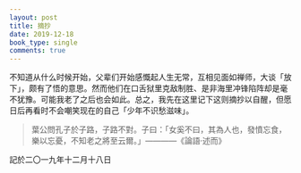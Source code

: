 ```yaml
---
layout: post
title: 摘抄
date: 2019-12-18
book_type: single
comments: true
---
```


不知道从什么时候开始，父辈们开始感慨起人生无常，互相见面如禅师，大谈「放下」，颇有了悟的意思。然而他们在口舌狱里克敌制胜、是非海里冲锋陷阵却是毫不犹豫。可能我老了之后也会如此。总之，我先在这里记下这则摘抄以自醒，但愿日后再看时不会嘲笑现在的自己「少年不识愁滋味」。    
>葉公問孔子於子路，子路不對。子曰：「女奚不曰，其為人也，發憤忘食，樂以忘憂，不知老之將至云爾。」————《論語·述而》

記於二〇一九年十二月十八日